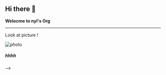 ## Hi there 👋
 **Welocme to nyl's Org**  
 ***  
 Look at picture !  
 
![photo](https://github.com/gtb-2022-wang-xiaofeng/.github/blob/main/assets/me-panda.jpg)




##### hhhh
-->
